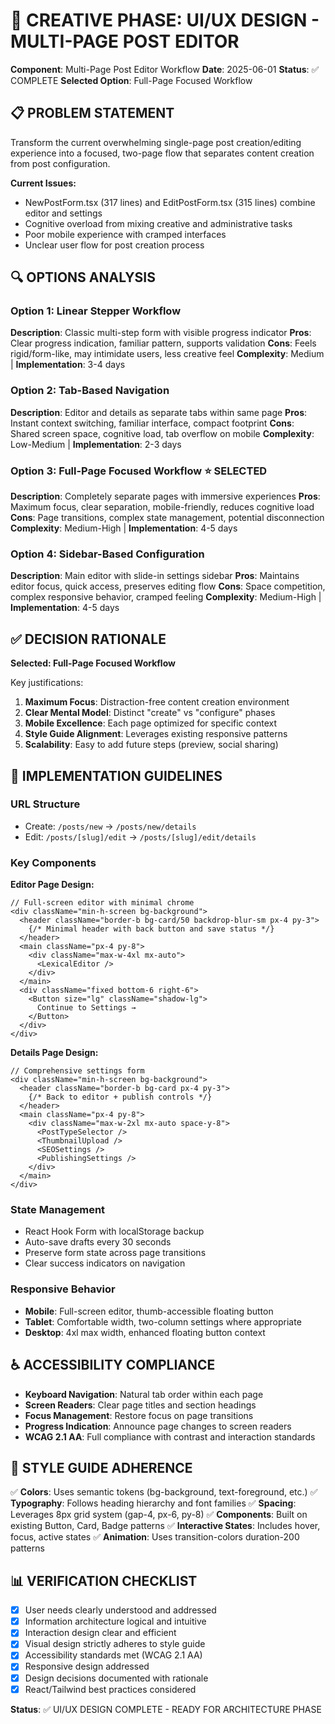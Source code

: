 # 🎨 CREATIVE PHASE: UI/UX DESIGN - MULTI-PAGE POST EDITOR

**Component**: Multi-Page Post Editor Workflow
**Date**: 2025-06-01
**Status**: ✅ COMPLETE
**Selected Option**: Full-Page Focused Workflow

## 📋 PROBLEM STATEMENT

Transform the current overwhelming single-page post creation/editing experience into a focused, two-page flow that separates content creation from post configuration.

**Current Issues:**

- NewPostForm.tsx (317 lines) and EditPostForm.tsx (315 lines) combine editor and settings
- Cognitive overload from mixing creative and administrative tasks
- Poor mobile experience with cramped interfaces
- Unclear user flow for post creation process

## 🔍 OPTIONS ANALYSIS

### Option 1: Linear Stepper Workflow

**Description**: Classic multi-step form with visible progress indicator
**Pros**: Clear progress indication, familiar pattern, supports validation
**Cons**: Feels rigid/form-like, may intimidate users, less creative feel
**Complexity**: Medium | **Implementation**: 3-4 days

### Option 2: Tab-Based Navigation

**Description**: Editor and details as separate tabs within same page
**Pros**: Instant context switching, familiar interface, compact footprint
**Cons**: Shared screen space, cognitive load, tab overflow on mobile
**Complexity**: Low-Medium | **Implementation**: 2-3 days

### Option 3: Full-Page Focused Workflow ⭐ **SELECTED**

**Description**: Completely separate pages with immersive experiences
**Pros**: Maximum focus, clear separation, mobile-friendly, reduces cognitive load
**Cons**: Page transitions, complex state management, potential disconnection
**Complexity**: Medium-High | **Implementation**: 4-5 days

### Option 4: Sidebar-Based Configuration

**Description**: Main editor with slide-in settings sidebar
**Pros**: Maintains editor focus, quick access, preserves editing flow
**Cons**: Space competition, complex responsive behavior, cramped feeling
**Complexity**: Medium-High | **Implementation**: 4-5 days

## ✅ DECISION RATIONALE

**Selected: Full-Page Focused Workflow**

Key justifications:

1. **Maximum Focus**: Distraction-free content creation environment
2. **Clear Mental Model**: Distinct "create" vs "configure" phases
3. **Mobile Excellence**: Each page optimized for specific context
4. **Style Guide Alignment**: Leverages existing responsive patterns
5. **Scalability**: Easy to add future steps (preview, social sharing)

## 🎨 IMPLEMENTATION GUIDELINES

### URL Structure

- Create: `/posts/new` → `/posts/new/details`
- Edit: `/posts/[slug]/edit` → `/posts/[slug]/edit/details`

### Key Components

**Editor Page Design:**

```tsx
// Full-screen editor with minimal chrome
<div className="min-h-screen bg-background">
  <header className="border-b bg-card/50 backdrop-blur-sm px-4 py-3">
    {/* Minimal header with back button and save status */}
  </header>
  <main className="px-4 py-8">
    <div className="max-w-4xl mx-auto">
      <LexicalEditor />
    </div>
  </main>
  <div className="fixed bottom-6 right-6">
    <Button size="lg" className="shadow-lg">
      Continue to Settings →
    </Button>
  </div>
</div>
```

**Details Page Design:**

```tsx
// Comprehensive settings form
<div className="min-h-screen bg-background">
  <header className="border-b bg-card px-4 py-3">
    {/* Back to editor + publish controls */}
  </header>
  <main className="px-4 py-8">
    <div className="max-w-2xl mx-auto space-y-8">
      <PostTypeSelector />
      <ThumbnailUpload />
      <SEOSettings />
      <PublishingSettings />
    </div>
  </main>
</div>
```

### State Management

- React Hook Form with localStorage backup
- Auto-save drafts every 30 seconds
- Preserve form state across page transitions
- Clear success indicators on navigation

### Responsive Behavior

- **Mobile**: Full-screen editor, thumb-accessible floating button
- **Tablet**: Comfortable width, two-column settings where appropriate
- **Desktop**: 4xl max width, enhanced floating button context

## ♿ ACCESSIBILITY COMPLIANCE

- **Keyboard Navigation**: Natural tab order within each page
- **Screen Readers**: Clear page titles and section headings
- **Focus Management**: Restore focus on page transitions
- **Progress Indication**: Announce page changes to screen readers
- **WCAG 2.1 AA**: Full compliance with contrast and interaction standards

## 🎨 STYLE GUIDE ADHERENCE

✅ **Colors**: Uses semantic tokens (bg-background, text-foreground, etc.)
✅ **Typography**: Follows heading hierarchy and font families
✅ **Spacing**: Leverages 8px grid system (gap-4, px-6, py-8)
✅ **Components**: Built on existing Button, Card, Badge patterns
✅ **Interactive States**: Includes hover, focus, active states
✅ **Animation**: Uses transition-colors duration-200 patterns

## 📊 VERIFICATION CHECKLIST

- [x] User needs clearly understood and addressed
- [x] Information architecture logical and intuitive
- [x] Interaction design clear and efficient
- [x] Visual design strictly adheres to style guide
- [x] Accessibility standards met (WCAG 2.1 AA)
- [x] Responsive design addressed
- [x] Design decisions documented with rationale
- [x] React/Tailwind best practices considered

**Status**: ✅ UI/UX DESIGN COMPLETE - READY FOR ARCHITECTURE PHASE
